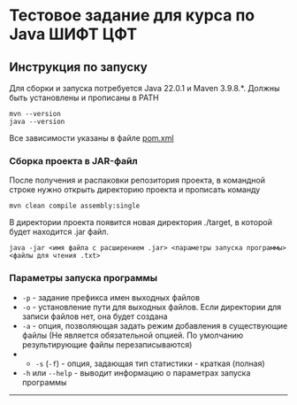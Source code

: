 # Тестовое задание для курса по Java ШИФТ ЦФТ

## Инструкция по запуску
Для сборки и запуска потребуется Java 22.0.1 и Maven 3.9.8.\*. Должны быть установлены и прописаны в PATH
```
mvn --version
java --version
```

Все зависимости указаны в файле [pom.xml](https://github.com/SonaArta/FileFilteringUtility/blob/master/pom.xml)


### Сборка проекта в JAR-файл
После получения и распаковки репозитория проекта, в командной строке нужно открыть директорию проекта и прописать команду
```
mvn clean compile assembly:single
```
В директории проекта появится новая директория ./target, в которой будет находится .jar файл.
```
java -jar <имя файла с расширением .jar> <параметры запуска программы> <файлы для чтения .txt>
```
 
### Параметры запуска программы
+ ```-p``` - задание префикса имен выходных файлов
+ ```-o``` - установление пути для выходных файлов. Если директории для записи файлов нет, она будет создана
+ ```-a``` - опция, позволяющая задать режим добавления в существующие файлы (Не является обязательной опцией. По умолчанию результирующие файлы перезаписываются)
+ + ```-s``` (```-f```) - опция, задающая тип статистики - краткая (полная)
+ ```-h``` или ```--help``` - выводит информацию о параметрах запуска программы
---
